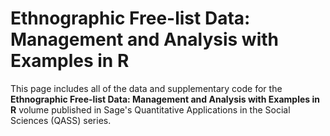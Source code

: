 # Ethnographic Free-list Data: Management and Analysis with Examples in R

This page includes all of the data and supplementary code for the **Ethnographic Free-list Data: Management and Analysis with Examples in R** volume published in Sage's Quantitative Applications in the Social Sciences (QASS) series.
